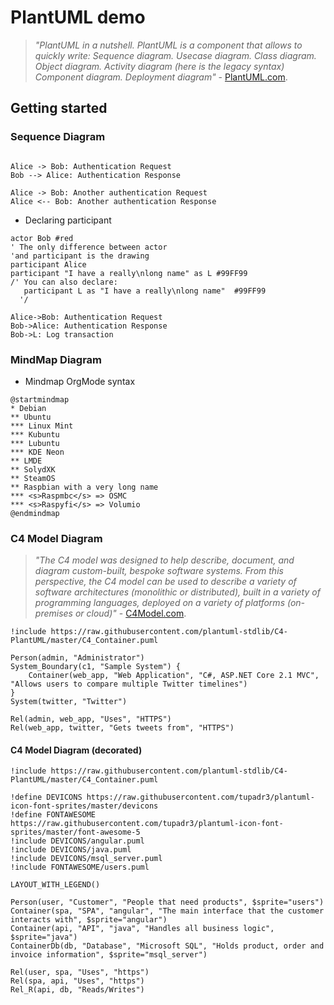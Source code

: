 <!---md
---
date: 2021-11-19:50:19-03:00
title: "Samples Diagrams.md"
description: "Some sample examples of UML/C4Model/MindMap diagrams in Markdown"
hide_feedback: false
weight: 05
menu:
  main:
    weight: 05
---
md--->
# PlantUML demo

> *"PlantUML in a nutshell. PlantUML is a component that allows to quickly write: Sequence diagram. Usecase diagram. Class diagram. Object diagram. Activity diagram (here is the legacy syntax) Component diagram. Deployment diagram"* - [PlantUML.com](http://PlantUML.com).

## Getting started

### Sequence Diagram

```plantuml

Alice -> Bob: Authentication Request
Bob --> Alice: Authentication Response

Alice -> Bob: Another authentication Request
Alice <-- Bob: Another authentication Response

```

- Declaring participant

```plantuml
actor Bob #red
' The only difference between actor
'and participant is the drawing
participant Alice
participant "I have a really\nlong name" as L #99FF99
/' You can also declare:
   participant L as "I have a really\nlong name"  #99FF99
  '/

Alice->Bob: Authentication Request
Bob->Alice: Authentication Response
Bob->L: Log transaction
```

### MindMap Diagram

- Mindmap OrgMode syntax

```plantuml
@startmindmap
* Debian
** Ubuntu
*** Linux Mint
*** Kubuntu
*** Lubuntu
*** KDE Neon
** LMDE
** SolydXK
** SteamOS
** Raspbian with a very long name
*** <s>Raspmbc</s> => OSMC
*** <s>Raspyfi</s> => Volumio
@endmindmap
```

### C4 Model Diagram

> *"The C4 model was designed to help describe, document, and diagram custom-built, bespoke software systems. From this perspective, the C4 model can be used to describe a variety of software architectures (monolithic or distributed), built in a variety of programming languages, deployed on a variety of platforms (on-premises or cloud)"* - [C4Model.com](http://C4Model.com).

```plantuml
!include https://raw.githubusercontent.com/plantuml-stdlib/C4-PlantUML/master/C4_Container.puml

Person(admin, "Administrator")
System_Boundary(c1, "Sample System") {
    Container(web_app, "Web Application", "C#, ASP.NET Core 2.1 MVC", "Allows users to compare multiple Twitter timelines")
}
System(twitter, "Twitter")

Rel(admin, web_app, "Uses", "HTTPS")
Rel(web_app, twitter, "Gets tweets from", "HTTPS")
```

#### C4 Model Diagram (decorated)

```plantuml
!include https://raw.githubusercontent.com/plantuml-stdlib/C4-PlantUML/master/C4_Container.puml

!define DEVICONS https://raw.githubusercontent.com/tupadr3/plantuml-icon-font-sprites/master/devicons
!define FONTAWESOME https://raw.githubusercontent.com/tupadr3/plantuml-icon-font-sprites/master/font-awesome-5
!include DEVICONS/angular.puml
!include DEVICONS/java.puml
!include DEVICONS/msql_server.puml
!include FONTAWESOME/users.puml

LAYOUT_WITH_LEGEND()

Person(user, "Customer", "People that need products", $sprite="users")
Container(spa, "SPA", "angular", "The main interface that the customer interacts with", $sprite="angular")
Container(api, "API", "java", "Handles all business logic", $sprite="java")
ContainerDb(db, "Database", "Microsoft SQL", "Holds product, order and invoice information", $sprite="msql_server")

Rel(user, spa, "Uses", "https")
Rel(spa, api, "Uses", "https")
Rel_R(api, db, "Reads/Writes")
```

